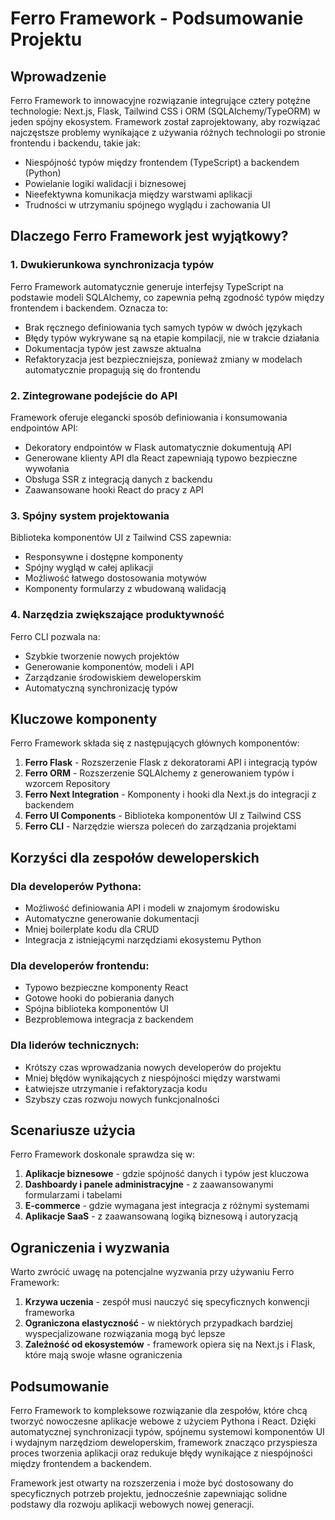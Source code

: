 # Ferro Framework - Podsumowanie Projektu

## Wprowadzenie

Ferro Framework to innowacyjne rozwiązanie integrujące cztery potężne technologie: Next.js, Flask, Tailwind CSS i ORM (SQLAlchemy/TypeORM) w jeden spójny ekosystem. Framework został zaprojektowany, aby rozwiązać najczęstsze problemy wynikające z używania różnych technologii po stronie frontendu i backendu, takie jak:

- Niespójność typów między frontendem (TypeScript) a backendem (Python)
- Powielanie logiki walidacji i biznesowej
- Nieefektywna komunikacja między warstwami aplikacji
- Trudności w utrzymaniu spójnego wyglądu i zachowania UI

## Dlaczego Ferro Framework jest wyjątkowy?

### 1. Dwukierunkowa synchronizacja typów

Ferro Framework automatycznie generuje interfejsy TypeScript na podstawie modeli SQLAlchemy, co zapewnia pełną zgodność typów między frontendem i backendem. Oznacza to:

- Brak ręcznego definiowania tych samych typów w dwóch językach
- Błędy typów wykrywane są na etapie kompilacji, nie w trakcie działania
- Dokumentacja typów jest zawsze aktualna
- Refaktoryzacja jest bezpieczniejsza, ponieważ zmiany w modelach automatycznie propagują się do frontendu

### 2. Zintegrowane podejście do API

Framework oferuje elegancki sposób definiowania i konsumowania endpointów API:

- Dekoratory endpointów w Flask automatycznie dokumentują API
- Generowane klienty API dla React zapewniają typowo bezpieczne wywołania
- Obsługa SSR z integracją danych z backendu
- Zaawansowane hooki React do pracy z API

### 3. Spójny system projektowania

Biblioteka komponentów UI z Tailwind CSS zapewnia:

- Responsywne i dostępne komponenty
- Spójny wygląd w całej aplikacji
- Możliwość łatwego dostosowania motywów
- Komponenty formularzy z wbudowaną walidacją

### 4. Narzędzia zwiększające produktywność

Ferro CLI pozwala na:

- Szybkie tworzenie nowych projektów
- Generowanie komponentów, modeli i API
- Zarządzanie środowiskiem deweloperskim
- Automatyczną synchronizację typów

## Kluczowe komponenty

Ferro Framework składa się z następujących głównych komponentów:

1. **Ferro Flask** - Rozszerzenie Flask z dekoratorami API i integracją typów
2. **Ferro ORM** - Rozszerzenie SQLAlchemy z generowaniem typów i wzorcem Repository
3. **Ferro Next Integration** - Komponenty i hooki dla Next.js do integracji z backendem
4. **Ferro UI Components** - Biblioteka komponentów UI z Tailwind CSS
5. **Ferro CLI** - Narzędzie wiersza poleceń do zarządzania projektami

## Korzyści dla zespołów deweloperskich

### Dla developerów Pythona:

- Możliwość definiowania API i modeli w znajomym środowisku
- Automatyczne generowanie dokumentacji
- Mniej boilerplate kodu dla CRUD
- Integracja z istniejącymi narzędziami ekosystemu Python

### Dla developerów frontendu:

- Typowo bezpieczne komponenty React
- Gotowe hooki do pobierania danych
- Spójna biblioteka komponentów UI
- Bezproblemowa integracja z backendem

### Dla liderów technicznych:

- Krótszy czas wprowadzania nowych developerów do projektu
- Mniej błędów wynikających z niespójności między warstwami
- Łatwiejsze utrzymanie i refaktoryzacja kodu
- Szybszy czas rozwoju nowych funkcjonalności

## Scenariusze użycia

Ferro Framework doskonale sprawdza się w:

1. **Aplikacje biznesowe** - gdzie spójność danych i typów jest kluczowa
2. **Dashboardy i panele administracyjne** - z zaawansowanymi formularzami i tabelami
3. **E-commerce** - gdzie wymagana jest integracja z różnymi systemami
4. **Aplikacje SaaS** - z zaawansowaną logiką biznesową i autoryzacją

## Ograniczenia i wyzwania

Warto zwrócić uwagę na potencjalne wyzwania przy używaniu Ferro Framework:

1. **Krzywa uczenia** - zespół musi nauczyć się specyficznych konwencji frameworka
2. **Ograniczona elastyczność** - w niektórych przypadkach bardziej wyspecjalizowane rozwiązania mogą być lepsze
3. **Zależność od ekosystemów** - framework opiera się na Next.js i Flask, które mają swoje własne ograniczenia

## Podsumowanie

Ferro Framework to kompleksowe rozwiązanie dla zespołów, które chcą tworzyć nowoczesne aplikacje webowe z użyciem Pythona i React. Dzięki automatycznej synchronizacji typów, spójnemu systemowi komponentów UI i wydajnym narzędziom deweloperskim, framework znacząco przyspiesza proces tworzenia aplikacji oraz redukuje błędy wynikające z niespójności między frontendem a backendem.

Framework jest otwarty na rozszerzenia i może być dostosowany do specyficznych potrzeb projektu, jednocześnie zapewniając solidne podstawy dla rozwoju aplikacji webowych nowej generacji. 
